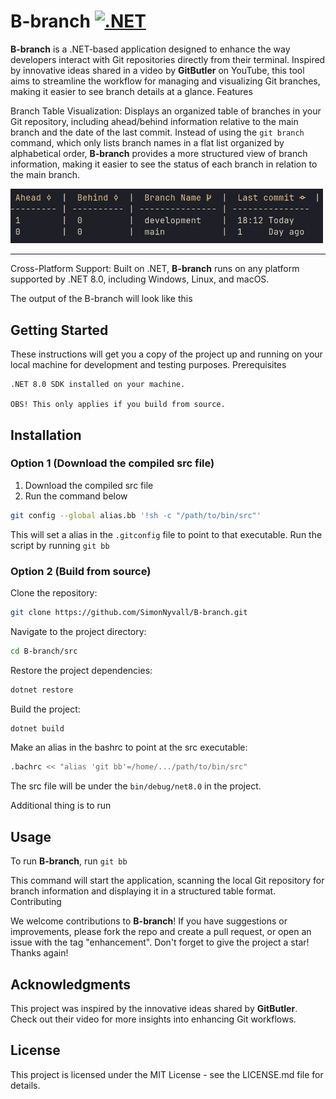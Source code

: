 # B-branch [![.NET](https://github.com/SimonNyvall/B-branch/actions/workflows/dotnet.yml/badge.svg)](https://github.com/SimonNyvall/B-branch/actions/workflows/dotnet.yml)

**B-branch** is a .NET-based application designed to enhance the way developers interact with Git repositories directly from their terminal. Inspired by innovative ideas shared in a video by **GitButler** on YouTube, this tool aims to streamline the workflow for managing and visualizing Git branches, making it easier to see branch details at a glance.
Features

Branch Table Visualization: Displays an organized table of branches in your Git repository, including ahead/behind information relative to the main branch and the date of the last commit.
Instead of using the `git branch` command, which only lists branch names in a flat list organized by alphabetical order, **B-branch** provides a more structured view of branch information, making it easier to see the status of each branch in relation to the main branch.

<img src="./images/screen.jpg" alt="screen" width="500"/>

---

Cross-Platform Support: Built on .NET, **B-branch** runs on any platform supported by .NET 8.0, including Windows, Linux, and macOS.

The output of the B-branch will look like this

## Getting Started

These instructions will get you a copy of the project up and running on your local machine for development and testing purposes.
Prerequisites

    .NET 8.0 SDK installed on your machine.

    OBS! This only applies if you build from source.

## Installation

### Option 1 (Download the compiled src file)

1. Download the compiled src file
2. Run the command below

```sh
git config --global alias.bb '!sh -c "/path/to/bin/src"'
```

This will set a alias in the `.gitconfig` file to point to that executable.
Run the script by running `git bb`

### Option 2 (Build from source)

Clone the repository:

```sh
git clone https://github.com/SimonNyvall/B-branch.git
```

Navigate to the project directory:

```sh
cd B-branch/src
```

Restore the project dependencies:

```sh
dotnet restore
```

Build the project:

```sh
dotnet build
```

Make an alias in the bashrc to point at the src executable:

```sh
.bachrc << "alias 'git bb'=/home/.../path/to/bin/src"
```

The src file will be under the `bin/debug/net8.0` in the project.

Additional thing is to run

## Usage

To run **B-branch**, run `git bb`

This command will start the application, scanning the local Git repository for branch information and displaying it in a structured table format.
Contributing

We welcome contributions to **B-branch**! If you have suggestions or improvements, please fork the repo and create a pull request, or open an issue with the tag "enhancement". Don't forget to give the project a star! Thanks again!

## Acknowledgments

This project was inspired by the innovative ideas shared by **GitButler**. Check out their video for more insights into enhancing Git workflows.

## License

This project is licensed under the MIT License - see the LICENSE.md file for details.
